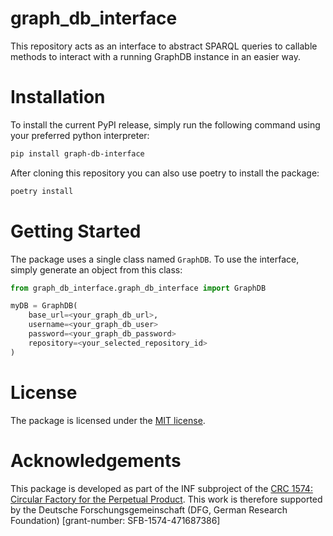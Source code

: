 # graph_db_interface

This repository acts as an interface to abstract SPARQL queries to callable methods to interact with a running GraphDB instance in an easier way.

# Installation


To install the current PyPI release, simply run the following command using your preferred python interpreter: 

```bash
pip install graph-db-interface
```

After cloning this repository you can also use poetry to install the package:
```bash
poetry install
```


# Getting Started
The package uses a single class named `GraphDB`. To use the interface, simply generate an object from this class:

```python
from graph_db_interface.graph_db_interface import GraphDB

myDB = GraphDB(
    base_url=<your_graph_db_url>,
    username=<your_graph_db_user>
    password=<your_graph_db_password>
    repository=<your_selected_repository_id>
)
```

# License

The package is licensed under the [MIT license](LICENSE).


# Acknowledgements
This package is developed as part of the INF subproject of the [CRC 1574: Circular Factory for the Perpetual Product](https://www.sfb1574.kit.edu/english/index.php). This work is therefore supported by the Deutsche Forschungsgemeinschaft (DFG, German Research Foundation) [grant-number: SFB-1574-471687386]